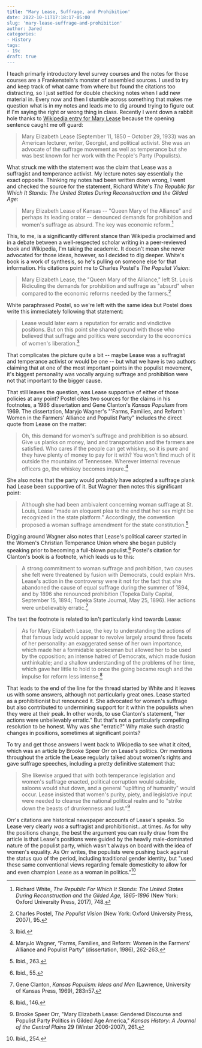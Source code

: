 ```yaml
---
title: "Mary Lease, Suffrage, and Prohibition'
date: 2022-10-11T17:18:17-05:00
slug: 'mary-lease-suffrage-and-prohibition'
author: Jared
categories:
- History
tags:
- 19c
draft: true
---
```


I teach primarly introductory level survey courses and the notes for those courses are a Frankenstein's monster of assembled sources. I used to try and keep track of what came from where but found the citations too distracting, so I just settled for double checking notes when I add new material in. Every now and then I stumble across something that makes me question what is in my notes and leads me to dig around trying to figure out if I'm saying the right or wrong thing in class. Recently I went down a rabbit hole thanks to [Wikipedia entry for Mary Lease](https://en.wikipedia.org/wiki/Mary_Elizabeth_Lease) because the opening sentence caught me off guard:

>Mary Elizabeth Lease (September 11, 1850 – October 29, 1933) was an American lecturer, writer, Georgist, and political activist. She was an advocate of the suffrage movement as well as temperance but she was best known for her work with the People's Party (Populists).

What struck me with the statement was the claim that Lease was a suffragist and temperance activist. My lecture notes say essentially the exact opposite. Thinking my notes had been written down wrong, I went and checked the source for the statement, Richard White's *The Republic for Which It Stands: The United States During Reconstruction and the Gilded Age*:

>Mary Elizabeth Lease of Kansas -- "Queen Mary of the Alliance" and perhaps its leading orator -- denounced demands for prohibition and women's suffrage as absurd. The key was economic reform.[^1]

This, to me, is a significantly different stance than Wikipedia proclaimed and in a debate between a well-respected scholar writing in a peer-reviewed book and Wikipedia, I'm taking the academic. It doesn't mean she never advocated for those ideas, however, so I decided to dig deeper. White's book is a work of synthesis, so he's pulling on someone else for that information. His citations point me to Charles Postel's *The Populist Vision*:

> Mary Elizabeth Lease, the "Queen Mary of the Alliance," left St. Louis Ridiculing the demands for prohibition and suffrage as "absurd" when compared to the economic reforms needed by the farmers.[^2]

White paraphrased Postel, so we're left with the same idea but Postel does write this immediately following that statement:

> Lease would later earn a reputation for erratic and vindictive positions. But on this point she shared ground with those who believed that suffrage and politics were secondary to the economics of women's liberation.[^3]

That complicates the picture quite a bit -- maybe Lease was a suffragist and temperance activist or would be one -- but what we have is two authors claiming that at one of the most important points in the populist movement, it's biggest personality was vocally arguing suffrage and prohibition were not that important to the bigger cause.

That still leaves the question, was Lease supportive of either of those policies at any point? Postel cites two sources for the claims in his footnotes, a 1986 dissertation and Gene Clanton's *Kansas Populism* from 1969. The dissertation, Maryjo Wagner's "'Farms, Families, and Reform': Women in the Farmers' Alliance and Populist Party" includes the direct quote from Lease on the matter:

> Oh, this demand for women's suffrage and prohibition is so absurd. Give us planks on money, land and transpor­tation and the farmers are satisfied. Who cares if the people can get whiskey, so it is pure and they have plenty of money to pay for it with? You won't find much of it outside the mountains of Tennessee. Wherever internal revenue officers go, the whiskey becomes impure.[^4]

She also notes that the party would probably have adopted a suffrage plank had Lease been supportive of it. But Wagner then notes this significant point:

> Although she had been ambivalent concerning woman suffrage at St. Louis, Lease "made an eloquent plea to the end that her sex might be recognized in the state platform." Accordingly, the convention proposed a woman suffrage amend­ment for the state constitution.[^5]

Digging around Wagner also notes that Lease's political career started in the Women's Christian Temperance Union where she began publicly speaking prior to becoming a full-blown populist.[^6] Postel's citation for Clanton's book is a footnote, which leads us to this:

> A strong commitment to woman suffrage and prohibition, two causes she felt were threatened by fusion with Democrats, could explain Mrs. Lease's action in the controversy were it not for the fact that she abandoned the cause of equal suffrage during the summer of 1894, and by 1896 she renounced prohibition (Topeka Daily Capital, September 15, 1894; Topeka State Journal, May 25, 1896). Her actions were unbelievably erratic.[^7]

The text the footnote is related to isn't particularly kind towards Lease:

> As for Mary Elizabeth Lease, the key to understanding the actions of that famous lady would appear to revolve largely around three facets of her personality: an exaggerated sense of her own importance, which made her a formidable spokesman but allowed her to be used by the opposition; an intense hatred of Democrats, which made fusion unthinkable; and a shallow understanding of the problems of her time, which gave her little to hold to once the going became rough and the impulse for reform less intense.[^8]

That leads to the end of the line for the thread started by White and it leaves us with some answers, although not particularly great ones. Lease started as a prohibitionist but renounced it. She advocated for women's suffrage but also contributed to undermining support for it within the populists when they were at their peak. In other words, to use Clanton's statement, "her actions were unbelievably erratic." But that's not a particularly compelling resolution to be honest. Why was she "erratic?" Why make such drastic changes in positions, sometimes at significant points?

To try and get those answers I went back to Wikipedia to see what it cited, which was an article by Brooke Speer Orr on Lease's politics. Orr mentions throughout the article the Lease regularly talked about women's rights and gave suffrage speeches, including a pretty definitive statement that:

> She likewise argued that with both temperance legislation and women's suffrage enacted, political corruption would subside, saloons would shut down, and a general "uplifting
of humanity" would occur. Lease insisted that women's purity, piety, and legislative input were needed to cleanse the national political realm and to "strike down the beasts of drunkenness and lust."[^9]

Orr's citations are historical newspaper accounts of Lease's speaks. So Lease very clearly *was* a suffragist and prohibitionist…at times. As for why the positions change, the best the argument you can really draw from the article is that Lease's positions were guided by the heavily male-dominated nature of the populist party, which wasn't always on board with the idea of women's equality. As Orr writes, the populists were pushing back against the status quo of the period, including traditional gender identity, but "used these same conventional views regarding female domesticity to allow for and even champion Lease as a woman in politics."[^10]
 
[^1]: Richard White, *The Republic For Which It Stands: The United States During Reconstruction and the Gilded Age, 1865-1896* (New York: Oxford University Press, 2017), 748.
[^2]: Charles Postel, *The Populist Vision* (New York: Oxford University Press, 2007), 95.
[^3]: Ibid.
[^4]: MaryJo Wagner, “Farms, Families, and Reform: Women in the Farmers' Alliance and Populist Party” (dissertation, 1986), 262-263.
[^5]: Ibid., 263.
[^6]: Ibid., 55.
[^7]: Gene Clanton, *Kansas Populism: Ideas and Men* (Lawrence, University of Kansas Press, 1969), 283n57.
[^8]: Ibid., 146.
[^9]: Brooke Speer Orr, "Mary Elizabeth Lease: Gendered Discourse and Populist Party Politics in Gilded Age America," *Kansas History: A Journal of the Central Plains* 29 (Winter 2006-2007), 261.
[^10]: Ibid., 254.